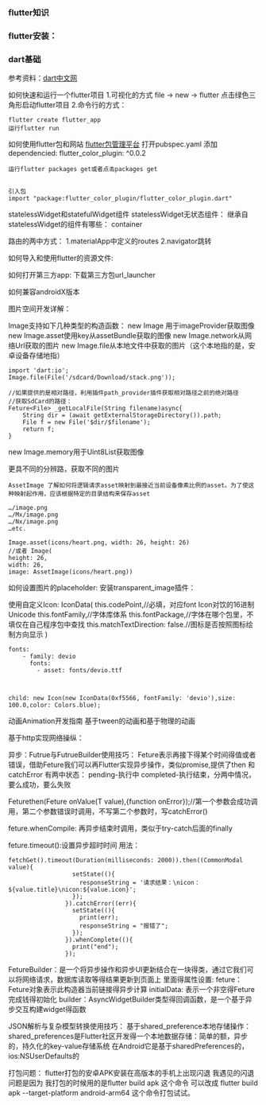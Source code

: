 ### flutter知识

### flutter安装：

### dart基础
参考资料：[dart中文网](http://dart.goodev.org/guides/get-started)


如何快速和运行一个flutter项目
1.可视化的方式
file -> new -> flutter 
点击绿色三角形启动flutter项目
2.命令行的方式：
````
flutter create flutter_app 
运行flutter run
````
如何使用flutter包和网站
[flutter包管理平台](https://pub.dev/)
打开pubspec.yaml
添加
dependencied:
    flutter_color_plugin: ^0.0.2
    
    运行flutter packages get或者点击packages get
    
    
    引入包
    import "package:flutter_color_plugin/flutter_color_plugin.dart"
    
statelessWidget和statefulWidget组件
statelessWidget无状态组件：
继承自statelessWidget的组件有哪些：
container

路由的两中方式：
1.materialApp中定义的routes
2.navigator跳转

如何导入和使用flutter的资源文件:


如何打开第三方app:
下载第三方包url_launcher

如何兼容androidX版本

图片空间开发详解：

Image支持如下几种类型的构造函数：
new Image 用于imageProvider获取图像
new Image.asset使用key从assetBundle获取的图像
new Image.network从网络Url获取的图片
new Image.file从本地文件中获取的图片（这个本地指的是，安卓设备存储地指）
````
import 'dart:io';
Image.file(File('/sdcard/Download/stack.png'));

//如果提供的是相对路径，利用插件path_provider插件获取相对路径之前的绝对路径
//获取SdCard的路径：
Feture<File> _getLocalFile(String filename)async{
    String dir = (await getExternalStorageDirectory()).path;
    File f = new File('$dir/$filename');
    return f;
}
````
new Image.memory用于Uint8List获取图像

更具不同的分辨路，获取不同的图片
````
AssetImage 了解如何将逻辑请求asset映射到最接近当前设备像素比例的asset。为了使这种映射起作用，应该根据特定的目录结构来保存asset

…/image.png
…/Mx/image.png
…/Nx/image.png
…etc.

Image.asset(icons/heart.png, width: 26, height: 26)
//或者 Image(
height: 26,
width: 26,
image: AssetImage(icons/heart.png))

````

如何设置图片的placeholder:
安装transparent_image插件：


使用自定义Icon:
IconData(
    this.codePoint,//必填，对应font Icon对饮的16进制Unicode
    this.fontFamily,//字体库体系
    this.fontPackage,//字体在哪个包里，不填仅在自己程序包中查找
    this.matchTextDirection: false.//图标是否按照图标绘制方向显示
)
````
fonts:
    - family: devio
      fonts:
        - asset: fonts/devio.ttf



child: new Icon(new IconData(0xf5566, fontFamily: 'devio'),size: 100.0,color: Colors.blue);
````

动画Animation开发指南
基于tween的动画和基于物理的动画


基于http实现网络操纵：

异步：Futrue与FutrueBuilder使用技巧：
Feture表示再接下得某个时间得值或者错误，借助Feture我们可以再Flutter实现异步操作，类似promise,提供了then 和catchError
有两中状态：
pending-执行中
completed-执行结束，分两中情况，要么成功，要么失败

Feture<R>then<R>(Feture<R> onValue(T value),{function onError});//第一个参数会成功调用，第二个参数错误时调用，不写第二个参数时，写catchError()

feture.whenCompile: 再异步结束时调用，类似于try-catch后面的finally

feture.timeout():设置异步超时时间
用法：

````
fetchGet().timeout(Duration(milliseconds: 2000)).then((CommonModal value){
                  setState((){
                    responseString = '请求结果：\nicon：${value.title}\nicon:${value.icon}';
                  });
                }).catchError((err){
                  setState((){
                    print(err);
                    responseString = "报错了";
                  });
                }).whenComplete((){
                  print("end");
                });
````

FetureBuilder：是一个将异步操作和异步UI更新结合在一块得类，通过它我们可以将网络请求，数据库读取等得结果更新到页面上
里面得属性设置:
feture：Feture对象表示此构造器当前链接得异步计算
initialData: 表示一个非空得Feture完成钱得初始化
builder：AsyncWidgetBuilder类型得回调函数，是一个基于异步交互构建widget得函数


JSON解析与复杂模型转换使用技巧：
基于shared_preference本地存储操作：
shared_preferences是Flutter社区开发得一个本地数据存储：简单的额，异步的，持久化的key-value存储系统
在Android它是基于sharedPreferences的，ios:NSUserDefaults的

打包问题：
flutter打包的安卓APK安装在高版本的手机上出现闪退
我遇见的闪退问题是因为  我打包的时候用的是flutter build apk  这个命令
可以改成 flutter build apk --target-platform android-arm64
这个命令打包试试。

